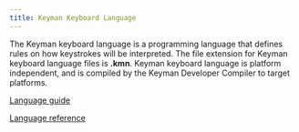 ```yaml
---
title: Keyman Keyboard Language
---
```


The Keyman keyboard language is a programming language that defines
rules on how keystrokes will be interpreted. The file extension for
Keyman keyboard language files is **.kmn**. Keyman keyboard language is
platform independent, and is compiled by the Keyman Developer Compiler
to target platforms.

[Language guide](guide)

[Language reference](reference.php)
